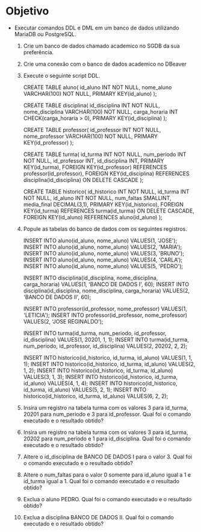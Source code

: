 # Objetivo

- Executar comandos DDL e DML em um banco de dados utilizando MariaDB ou PostgreSQL.

  1. Crie um banco de dados chamado academico no SGDB da sua preferência.
  
  2. Crie uma conexão com o banco de dados academico no DBeaver
  
  3. Execute o seguinte script DDL.

     CREATE TABLE aluno(
       id_aluno INT NOT NULL,
       nome_aluno VARCHAR(100) NOT NULL,
       PRIMARY KEY(id_aluno)
     );

     CREATE TABLE disciplina(
       id_disciplina INT NOT NULL,
       nome_disciplina VARCHAR(100) NOT NULL,
       carga_horaria INT CHECK(carga_horaria > 0),
       PRIMARY KEY(id_disciplina)
     );

     CREATE TABLE professor(
       id_professor INT NOT NULL,
       nome_professor VARCHAR(100) NOT NULL,
       PRIMARY KEY(id_professor)
     );

     CREATE TABLE turma(
       id_turma INT NOT NULL,
       num_periodo INT NOT NULL,
       id_professor INT,
       id_disciplina INT,
       PRIMARY KEY(id_turma),
       FOREIGN KEY(id_professor) REFERENCES professor(id_professor),
       FOREIGN KEY(id_disciplina) REFERENCES disciplina(id_disciplina) ON DELETE CASCADE
     );

     CREATE TABLE historico(
       id_historico INT NOT NULL,
       id_turma INT NOT NULL,
       id_aluno INT NOT NULL,
       num_faltas SMALLINT,
       media_final DECIMAL(3,1),
       PRIMARY KEY(id_historico),
       FOREIGN KEY(id_turma) REFERENCES turma(id_turma) ON DELETE CASCADE,
       FOREIGN KEY(id_aluno) REFERENCES aluno(id_aluno)
     );
  
  4. Popule as tabelas do banco de dados com os seguintes registros.

     INSERT INTO aluno(id_aluno, nome_aluno) VALUES(1, 'JOSE');
     INSERT INTO aluno(id_aluno, nome_aluno) VALUES(2, 'MARIA');
     INSERT INTO aluno(id_aluno, nome_aluno) VALUES(3, 'BRUNO');
     INSERT INTO aluno(id_aluno, nome_aluno) VALUES(4, 'CARLA');
     INSERT INTO aluno(id_aluno, nome_aluno) VALUES(5, 'PEDRO');

     INSERT INTO disciplina(id_disciplina, nome_disciplina, carga_horaria) VALUES(1, 'BANCO DE DADOS I', 60);
     INSERT INTO disciplina(id_disciplina, nome_disciplina, carga_horaria) VALUES(2, 'BANCO DE DADOS II', 60);

     INSERT INTO professor(id_professor, nome_professor) VALUES(1, 'LETICIA');
     INSERT INTO professor(id_professor, nome_professor) VALUES(2, 'JOSE REGINALDO');

     INSERT INTO turma(id_turma, num_periodo, id_professor, id_disciplina) VALUES(1, 20201, 1, 1);
     INSERT INTO turma(id_turma, num_periodo, id_professor, id_disciplina) VALUES(2, 20202, 2, 2);

     INSERT INTO historico(id_historico, id_turma, id_aluno) VALUES(1, 1, 1);
     INSERT INTO historico(id_historico, id_turma, id_aluno) VALUES(2, 1, 2);
     INSERT INTO historico(id_historico, id_turma, id_aluno) VALUES(3, 1, 3);
     INSERT INTO historico(id_historico, id_turma, id_aluno) VALUES(4, 1, 4);
     INSERT INTO historico(id_historico, id_turma, id_aluno) VALUES(5, 2, 1);
     INSERT INTO historico(id_historico, id_turma, id_aluno) VALUES(6, 2, 2);

  5. Insira um registro na tabela turma com os valores 3 para id_turma, 20201 para num_periodo e 3 para id_professor. Qual foi o comando executado e o resultado obtido?

  6. Insira um registro na tabela turma com os valores 3 para id_turma, 20202 para num_periodo e 1 para id_disciplina. Qual foi o comando executado e o resultado obtido?

  7. Altere o id_disciplina de BANCO DE DADOS I para o valor 3. Qual foi o comando executado e o resultado obtido?

  8. Altere o num_faltas para o valor 0 somente para id_aluno igual a 1 e id_turma igual a 1. Qual foi o comando executado e o resultado obtido?

  9. Exclua o aluno PEDRO. Qual foi o comando executado e o resultado obtido?

  10. Exclua a disciplina BANCO DE DADOS II.  Qual foi o comando executado e o resultado obtido?
